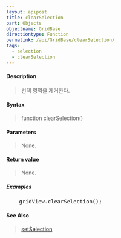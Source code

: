 ```yaml
---
layout: apipost
title: clearSelection
part: Objects
objectname: GridBase
directiontype: Function
permalink: /api/GridBase/clearSelection/
tags:
  - selection
  - clearSelection
---
```



#### Description

> 선택 영역을 제거한다.

#### Syntax

> function clearSelection()

#### Parameters

> None.

#### Return value

> None.

##### Examples 

<pre class="prettyprint">
    gridView.clearSelection();
</pre>

#### See Also
> [setSelection](/api/GridBase/setSelection)